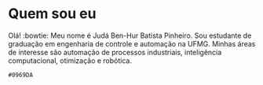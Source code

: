 # Quem sou eu

Olá! :bowtie:
Meu nome é Judá Ben-Hur Batista Pinheiro. Sou estudante de graduação em engenharia de controle e automação na UFMG.
Minhas áreas de interesse são automação de processos industriais, inteligência computacional, otimização e robótica.

`#0969DA`
